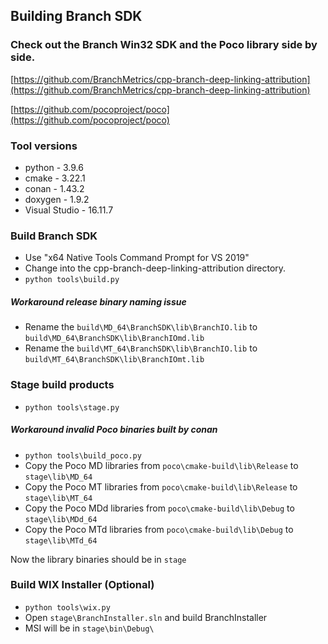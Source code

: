 ## Building Branch SDK

### Check out the Branch Win32 SDK and the Poco library side by side.

[https://github.com/BranchMetrics/cpp-branch-deep-linking-attribution](https://github.com/BranchMetrics/cpp-branch-deep-linking-attribution)

[https://github.com/pocoproject/poco](https://github.com/pocoproject/poco)

### Tool versions
* python - 3.9.6
* cmake - 3.22.1
* conan - 1.43.2
* doxygen - 1.9.2
* Visual Studio - 16.11.7

### Build Branch SDK
* Use "x64 Native Tools Command Prompt for VS 2019"
* Change into the cpp-branch-deep-linking-attribution directory.
* `python tools\build.py` 

##### Workaround release binary naming issue
* Rename the `build\MD_64\BranchSDK\lib\BranchIO.lib` to `build\MD_64\BranchSDK\lib\BranchIOmd.lib`
* Rename the `build\MT_64\BranchSDK\lib\BranchIO.lib` to `build\MT_64\BranchSDK\lib\BranchIOmt.lib`

### Stage build products
* `python tools\stage.py`

##### Workaround invalid Poco binaries built by conan
* `python tools\build_poco.py`
* Copy the Poco MD libraries from `poco\cmake-build\lib\Release` to `stage\lib\MD_64`
* Copy the Poco MT libraries from `poco\cmake-build\lib\Release` to `stage\lib\MT_64`
* Copy the Poco MDd libraries from `poco\cmake-build\lib\Debug` to `stage\lib\MDd_64`
* Copy the Poco MTd libraries from `poco\cmake-build\lib\Debug` to `stage\lib\MTd_64`

Now the library binaries should be in `stage`

### Build WIX Installer (Optional)
* `python tools\wix.py`
* Open `stage\BranchInstaller.sln` and build BranchInstaller
* MSI will be in `stage\bin\Debug\`

